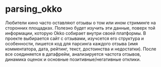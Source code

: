 # parsing_okko
Любители кино часто оставляют отзывы о том или ином стриминге на сторонних площадках. Полезно будет изучить эти данные, поверх той информации, которую Okko собирает внутри своей платформы.
В проекте выбирается сайт с отзывами, изучсется его структура и особенности, пишется код для парсинга каждого отзыва (имя комментатора, дата, рейтинг, текст, достоинства и недостатки). После все соединяется в датафрейм, анализируется частота отзывов, динамика оценок и основные позитивные/негативные отклики.

